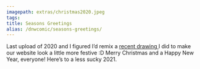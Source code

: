 ```yaml
---
imagepath: extras/christmas2020.jpeg
tags:
title: Seasons Greetings
alias: /dnwcomic/seasons-greetings/
---
```


Last upload of 2020 and I figured I’d remix a [recent drawing ](https://twitter.com/MarySafroArt/status/1341166961619775494)I did to make our website look a little more festive :D
Merry Christmas and a Happy New Year, everyone! Here’s to a less sucky 2021.
